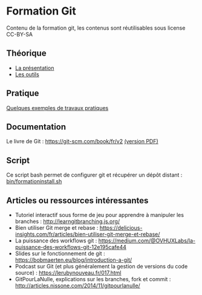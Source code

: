 # Formation Git

Contenu de la formation git, les contenus sont réutilisables sous license CC-BY-SA

## Théorique

* [La présentation](presentation.md)
* [Les outils](outils.md)

## Pratique

[Quelques exemples de travaux pratiques](tp.md)

## Documentation

Le livre de Git : https://git-scm.com/book/fr/v2 [(version PDF)](https://progit2.s3.amazonaws.com/fr/2016-03-05-4c838/progit-fr.1062.pdf)

##  Script

Ce script bash permet de configurer git et récupérer un dépôt distant : [bin/formationinstall.sh](bin/formationinstall.sh)

## Articles ou ressources intéressantes

* Tutoriel interactif sous forme de jeu pour apprendre à manipuler les branches : http://learngitbranching.js.org/
* Bien utiliser Git merge et rebase : https://delicious-insights.com/fr/articles/bien-utiliser-git-merge-et-rebase/
* La puissance des workflows git : https://medium.com/@OVHUXLabs/la-puissance-des-workflows-git-12e195cafe44
* Slides sur le fonctionnement de git : https://bobmaerten.eu/blog/introduction-a-git/
* Podcast sur Git (et plus généralement la gestion de versions du code source)  : https://lerubynouveau.fr/017.html
* GitPourLaNulle, explications sur les branches, fork et commit : http://articles.nissone.com/2014/11/gitpourlanulle/
